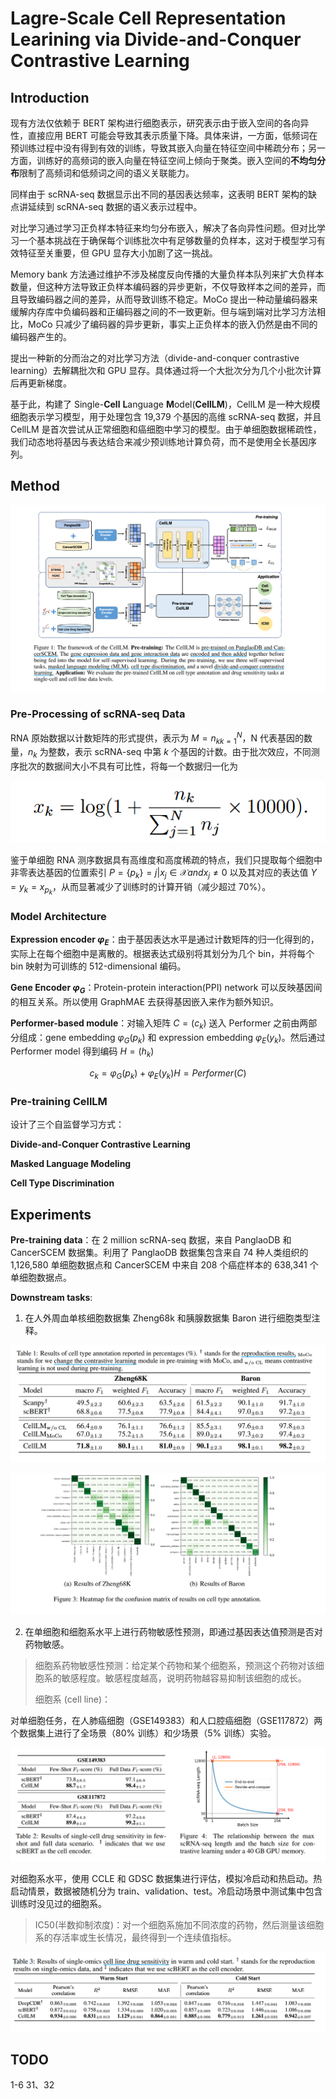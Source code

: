 # Lagre-Scale Cell Representation Learining via Divide-and-Conquer Contrastive Learning

## Introduction

现有方法仅依赖于 BERT 架构进行细胞表示，研究表示由于嵌入空间的各向异性，直接应用 BERT 可能会导致其表示质量下降。具体来讲，一方面，低频词在预训练过程中没有得到有效的训练，导致其嵌入向量在特征空间中稀疏分布；另一方面，训练好的高频词的嵌入向量在特征空间上倾向于聚类。嵌入空间的**不均匀分布**限制了高频词和低频词之间的语义关联能力。

同样由于 scRNA-seq 数据显示出不同的基因表达频率，这表明 BERT 架构的缺点讲延续到 scRNA-seq 数据的语义表示过程中。

对比学习通过学习正负样本特征来均匀分布嵌入，解决了各向异性问题。但对比学习一个基本挑战在于确保每个训练批次中有足够数量的负样本，这对于模型学习有效特征至关重要，但 GPU 显存大小加剧了这一挑战。

Memory bank 方法通过维护不涉及梯度反向传播的大量负样本队列来扩大负样本数量，但这种方法导致正负样本编码器的异步更新，不仅导致样本之间的差异，而且导致编码器之间的差异，从而导致训练不稳定。MoCo 提出一种动量编码器来缓解内存库中负编码器和正编码器之间的不一致更新。但与端到端对比学习方法相比，MoCo 只减少了编码器的异步更新，事实上正负样本的嵌入仍然是由不同的编码器产生的。

提出一种新的分而治之的对比学习方法（divide-and-conquer contrastive learning）去解耦批次和 GPU 显存。具体通过将一个大批次分为几个小批次计算后再更新梯度。

基于此，构建了 Single-**Cell** **L**anguage **M**odel(**CellLM**)，CellLM 是一种大规模细胞表示学习模型，用于处理包含 19,379 个基因的高维 scRNA-seq 数据，并且 CellLM 是首次尝试从正常细胞和癌细胞中学习的模型。由于单细胞数据稀疏性，我们动态地将基因与表达结合来减少预训练地计算负荷，而不是使用全长基因序列。


## Method

![celllm_framework](./pictures/celllm_framework.png)

### Pre-Processing of scRNA-seq Data

RNA 原始数据以计数矩阵的形式提供，表示为 $M = {n_k}_{k=1}^{N}$，N 代表基因的数量，$n_k$ 为整数，表示 scRNA-seq 中第 $k$ 个基因的计数。由于批次效应，不同测序批次的数据间大小不具有可比性，将每一个数据归一化为

![cellLM_norm](./pictures/cellLM_norm.png)

鉴于单细胞 RNA 测序数据具有高维度和高度稀疏的特点，我们只提取每个细胞中非零表达基因的位置索引 $P=\{p_k\}={j|x_j \in \mathcal{X} and x_j \neq 0}$ 以及其对应的表达值 $Y={y_k}={x_{p_k}}$，从而显著减少了训练时的计算开销（减少超过 70%）。

### Model Architecture

**Expression encoder $\varphi_E$**：由于基因表达水平是通过计数矩阵的归一化得到的，实际上在每个细胞中是离散的。根据表达式级别将其划分为几个 bin，并将每个 bin 映射为可训练的 512-dimensional 编码。

**Gene Encoder $\varphi_G$**：Protein-protein interaction(PPI) network 可以反映基因间的相互关系。所以使用 GraphMAE 去获得基因嵌入来作为额外知识。

**Performer-based module**：对输入矩阵 $C = (c_k)$ 送入 Performer 之前由两部分组成：gene embedding $\varphi_{G}(p_k)$ 和 expression embedding $\varphi_{E}(y_k)$。然后通过 Performer model 得到编码 $H = (h_k)$

$$
c_k = \varphi_{G}(p_k) + \varphi_{E}(y_k)
H = Performer(C)
$$

### Pre-training CellLM

设计了三个自监督学习方式：

**Divide-and-Conquer Contrastive Learning**

**Masked Language Modeling**

**Cell Type Discrimination**


## Experiments 

**Pre-training data**：在 2 million scRNA-seq 数据，来自 PanglaoDB 和 CancerSCEM 数据集。利用了 PanglaoDB 数据集包含来自 74 种人类组织的 1,126,580 单细胞数据点和 CancerSCEM 中来自 208 个癌症样本的 638,341 个单细胞数据点。

**Downstream tasks**: 
1. 在人外周血单核细胞数据集 Zheng68k 和胰腺数据集 Baron 进行细胞类型注释。

![Zhang68K_celllm](./pictures/Zhang68K_celllm.png)

![celllm_heatmap](./pictures/celllm_heatmap.png)

2. 在单细胞和细胞系水平上进行药物敏感性预测，即通过基因表达值预测是否对药物敏感。

> 细胞系药物敏感性预测：给定某个药物和某个细胞系，预测这个药物对该细胞系的敏感程度。敏感程度越高，说明药物越容易抑制该细胞的成长。
>
> 细胞系 (cell line)：

对单细胞任务，在人肺癌细胞（GSE149383）和人口腔癌细胞（GSE117872）两个数据集上进行了全场景（80% 训练）和少场景（5% 训练）实验。

![cold_start](./pictures/cold_start.png)

对细胞系水平，使用 CCLE 和 GDSC 数据集进行评估，模拟冷启动和热启动。热启动情景，数据被随机分为 train、validation、test。冷启动场景中测试集中包含训练时没见过的细胞系。

> IC50(半数抑制浓度)：对一个细胞系施加不同浓度的药物，然后测量该细胞系的存活率或生长情况，最终得到一个连续值指标。

![cell_line_cellLm](./pictures/cell_line_cellLM.png)

 

## TODO 

1-6  31、32


